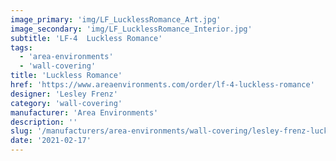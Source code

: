 ```yaml
---
image_primary: 'img/LF_LucklessRomance_Art.jpg'
image_secondary: 'img/LF_LucklessRomance_Interior.jpg'
subtitle: 'LF-4  Luckless Romance'
tags:
  - 'area-environments'
  - 'wall-covering'
title: 'Luckless Romance'
href: 'https://www.areaenvironments.com/order/lf-4-luckless-romance'
designer: 'Lesley Frenz'
category: 'wall-covering'
manufacturer: 'Area Environments'
description: ''
slug: '/manufacturers/area-environments/wall-covering/lesley-frenz-luckless-romance'
date: '2021-02-17'
---
```

